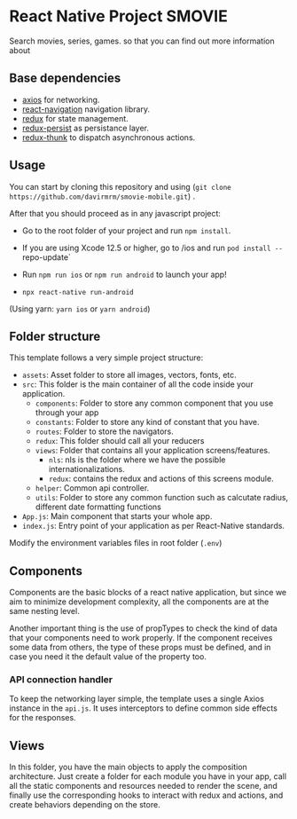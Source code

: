 # React Native Project SMOVIE

Search movies, series, games. so that you can find out more information about

## Base dependencies

- [axios](https://github.com/axios/axios) for networking.
- [react-navigation](https://reactnavigation.org/) navigation library.
- [redux](https://redux.js.org/) for state management.
- [redux-persist](https://github.com/rt2zz/redux-persist) as persistance layer.
- [redux-thunk](https://github.com/gaearon/redux-thunk) to dispatch asynchronous actions.

## Usage
You can start by cloning this repository and using (`git clone https://github.com/davirmrm/smovie-mobile.git`) .

After that you should proceed as in any javascript project:

- Go to the root folder of your project and run `npm install`.
- If you are using Xcode 12.5 or higher, go to /ios and run `pod install --`repo-update`
- Run `npm run ios` or `npm run android` to launch your app!

- `npx react-native run-android`

(Using yarn: `yarn ios` or `yarn android`)

## Folder structure

This template follows a very simple project structure:
- `assets`: Asset folder to store all images, vectors, fonts, etc.
- `src`: This folder is the main container of all the code inside your application.
  - `components`: Folder to store any common component that you use through your app
  - `constants`: Folder to store any kind of constant that you have.
  - `routes`: Folder to store the navigators.
  - `redux`: This folder should call all your reducers
  - `views`: Folder that contains all your application screens/features.
    - `nls`: nls is the folder where we have the possible internationalizations.
    - `redux`: contains the redux and actions of this screens module.
  - `helper`: Common api controller.
  - `utils`: Folder to store any common function such as calcutate radius, different date formatting functions
- `App.js`: Main component that starts your whole app.
- `index.js`: Entry point of your application as per React-Native standards.

Modify the environment variables files in root folder (`.env`)

## Components

Components are the basic blocks of a react native application, but since we​​ aim to minimize development complexity, all the components are at the same nesting level.

Another important thing is the use of propTypes to check the kind of data that your components need to work properly. If the component receives some data from others, the type of these props must be defined, and in case you need it the default value of the property too.

### API connection handler

To keep the networking layer simple, the template uses a single Axios instance in the `api.js`. It uses interceptors to define common side effects for the responses.

## Views

In this folder, you have the main objects to apply the composition architecture. Just create a folder for each module you have in your app, call all the static components and resources needed to render the scene, and finally use the corresponding hooks to interact with redux and actions, and create behaviors depending on the store.
